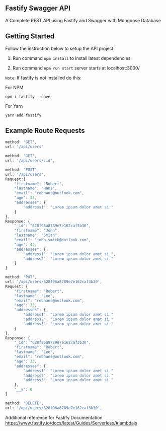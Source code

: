 ## Fastify Swagger API

A Complete REST API using Fastify and Swagger with Mongoose Database

## Getting Started

Follow the instruction below to setup the API project:

1. Run command `npm install` to install latest dependencies.

2. Run command `npm run start` server starts at localhost:3000/

`Note`: If fastify is not installed do this:

For NPM
```
npm i fastify --save
```

For Yarn

```
yarn add fastify
```


## Example Route Requests

```js
method: 'GET',
url: '/api/users'
```
```js
method: 'GET',
url: '/api/users/:id',
```
```js
method: 'POST',
url: '/api/users',
Request:{
    "firstname": "Robert",
    "lastname": "Hans",
    "email": "robhans@outlook.com",
    "age": 32,
    "addresses": {
        "address1": "Lorem ipsum dolor amet si."
    }
},
Response: {
	"_id": "628f96a8789e7e162caf3b30",
    "firstname": "John",
    "lastname": "Smith",
    "email": "john_smith@outlook.com",
    "age": 43,
    "addresses": {
        "address1": "Lorem ipsum dolor amet si.",
        "address2": "Lorem ipsum dolor amet si."
    }
}
```
```js
method: 'PUT',
url: '/api/users/628f96a8789e7e162caf3b30',
Request: {
    "firstname": "Robert",
    "lastname": "Lee",
    "email": "robhans@outlook.com",
    "age": 33,
    "addresses": {
        "address1": "Lorem ipsum dolor amet si."
        "address2": "Lorem ipsum dolor amet si."
        "address3": "Lorem ipsum dolor amet si."
    }
},
Response: {
    "_id": "628f96a8789e7e162caf3b30",
    "firstname": "Robert",
    "lastname": "Lee",
    "email": "robhans@outlook.com",
    "age": 33,
    "addresses": {
        "address1": "Lorem ipsum dolor amet si."
        "address2": "Lorem ipsum dolor amet si."
        "address3": "Lorem ipsum dolor amet si."
    },
    "__v": 0
}

```

```js
method: 'DELETE',
url: '/api/users/628f96a8789e7e162caf3b30',
```

Additional reference for Fastify Documentation https://www.fastify.io/docs/latest/Guides/Serverless/#lambdajs